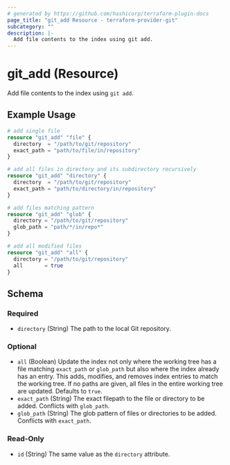 ```yaml
---
# generated by https://github.com/hashicorp/terraform-plugin-docs
page_title: "git_add Resource - terraform-provider-git"
subcategory: ""
description: |-
  Add file contents to the index using git add.
---
```


# git_add (Resource)

Add file contents to the index using `git add`.

## Example Usage

```terraform
# add single file
resource "git_add" "file" {
  directory  = "/path/to/git/repository"
  exact_path = "path/to/file/in/repository"
}

# add all files in directory and its subdirectory recursively
resource "git_add" "directory" {
  directory  = "/path/to/git/repository"
  exact_path = "path/to/directory/in/repository"
}

# add files matching pattern
resource "git_add" "glob" {
  directory = "/path/to/git/repository"
  glob_path = "path/*/in/repo*"
}

# add all modified files
resource "git_add" "all" {
  directory = "/path/to/git/repository"
  all       = true
}
```

<!-- schema generated by tfplugindocs -->
## Schema

### Required

- `directory` (String) The path to the local Git repository.

### Optional

- `all` (Boolean) Update the index not only where the working tree has a file matching `exact_path` or `glob_path` but also where the index already has an entry. This adds, modifies, and removes index entries to match the working tree. If no paths are given, all files in the entire working tree are updated. Defaults to `true`.
- `exact_path` (String) The exact filepath to the file or directory to be added. Conflicts with `glob_path`.
- `glob_path` (String) The glob pattern of files or directories to be added. Conflicts with `exact_path`.

### Read-Only

- `id` (String) The same value as the `directory` attribute.


